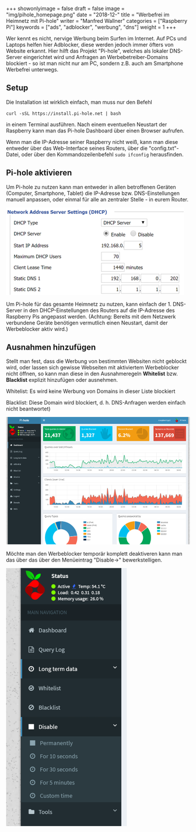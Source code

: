 +++
showonlyimage = false
draft = false
image = "img/pihole_homepage.png"
date = "2018-12-"
title = "Werbefrei im Heimnetz mit Pi-hole"
writer = "Manfred Wallner"
categories = ["Raspberry Pi"]
keywords = ["ads", "adblocker", "werbung", "dns"]
weight = 1
+++

Wer kennt es nicht, nervige Werbung beim Surfen im Internet. Auf PCs und Laptops helfen hier Adblocker, diese werden jedoch immer öfters von Website erkannt.
Hier hilft das Projekt "Pi-hole", welches als lokaler DNS-Server eingerichtet wird und Anfragen an Werbebetreiber-Domains blockiert - so ist man nicht nur am PC, sondern z.B. auch am Smartphone Werbefrei unterwegs.
<!--more-->

## Setup

Die Installation ist wirklich einfach, man muss nur den Befehl

```
curl -sSL https://install.pi-hole.net | bash
```

in einem Terminal ausführen.
Nach einem eventuellen Neustart der Raspberry kann man das Pi-hole Dashboard über einen Browser aufrufen.

Wenn man die IP-Adresse seiner Raspberry nicht weiß, kann man diese entweder über das Web-Interface seines Routers, über die "config.txt"-Datei, oder über den Kommandozeilenbefehl ``sudo ifconfig`` herausfinden.

## Pi-hole aktivieren

Um Pi-hole zu nutzen kann man entweder in allen betroffenen Geräten (Computer, Smartphone, Tablet) die IP-Adresse bzw. DNS-Einstellungen manuell anpassen, oder einmal für alle an zentraler Stelle - in eurem Router.

![Raspberry Pi als 1. DNS Server im Heimnetzwerk festlegen](../../img/pihole_router_config.png) 

Um Pi-hole für das gesamte Heimnetz zu nutzen, kann einfach der 1. DNS-Server in den DHCP-Einstellungen des Routers auf die IP-Adresse des Raspberry Pis angepasst werden.
(Achtung: Bereits mit dem Netzwerk verbundene Geräte benötigen vermutlich einen Neustart, damit der Werbeblocker aktiv wird.)

## Ausnahmen hinzufügen

Stellt man fest, dass die Werbung von bestimmten Websiten nicht geblockt wird, oder lassen sich gewisse Webseiten mit aktiviertem Werbeblocker nicht öffnen, so kann man diese in den Ausnahmeregeln **Whitelist** bzw. **Blacklist** explizit hinzufügen oder ausnehmen.

Whitelist: Es wird keine Werbung von Domains in dieser Liste blockiert

Blacklist: Diese Domain wird blockiert, d. h. DNS-Anfragen werden einfach nicht beantwortet)

![Pi-hole Admin Panel](../../img/pihole_panel.png)

Möchte man den Werbeblocker temporär komplett deaktiveren kann man das über das über den Menüeintrag "Disable->" bewerkstelligen.

![Pi-hole temporär deaktivieren](../../img/pihole_disable.png)
